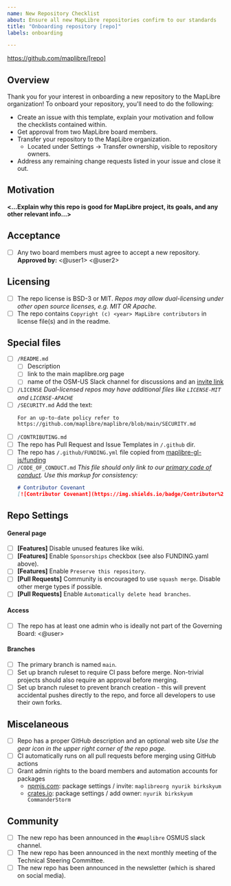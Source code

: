 ```yaml
---
name: New Repository Checklist
about: Ensure all new MapLibre repositories confirm to our standards
title: "Onboarding repository [repo]"
labels: onboarding

---
```


https://github.com/maplibre/[repo]

## Overview
Thank you for your interest in onboarding a new repository to the MapLibre organization! To onboard your repository, you'll need to do the following:
- Create an issue with this template, explain your motivation and follow the checklists contained within.
- Get approval from two MapLibre board members.
- Transfer your repository to the MapLibre organization.
  - Located under Settings -> Transfer ownership, visible to repository owners.
- Address any remaining change requests listed in your issue and close it out.

## Motivation
**<...Explain why this repo is good for MapLibre project, its goals, and any other relevant info...>**

## Acceptance
- [ ] Any two board members must agree to accept a new repository.
  **Approved by:** <@user1> <@user2>

## Licensing
- [ ] The repo license is BSD-3 or MIT.
  *Repos may allow dual-licensing under other open source licenses, e.g. MIT OR Apache.*
- [ ] The repo contains `Copyright (c) <year> MapLibre contributors` in license file(s) and in the readme.

## Special files
- [ ] `/README.md`
  - [ ] Description
  - [ ] link to the main maplibre.org page
  - [ ] name of the OSM-US Slack channel for discussions and an [invite link](https://slack.openstreetmap.us)
- [ ] `/LICENSE`
  *Dual-licensed repos may have additional files like `LICENSE-MIT` and `LICENSE-APACHE`*
- [ ] `/SECURITY.md`
  Add the text:
  ```
  For an up-to-date policy refer to
  https://github.com/maplibre/maplibre/blob/main/SECURITY.md
  ```
- [ ] `/CONTRIBUTING.md`
- [ ] The repo has Pull Request and Issue Templates in `/.github` dir.
- [ ] The repo has `/.github/FUNDING.yml` file copied from [maplibre-gl-js/funding](https://github.com/maplibre/maplibre-gl-js/blob/main/.github/FUNDING.yml)
- [ ] `/CODE_OF_CONDUCT.md`
  *This file should only link to our [primary code of conduct](https://github.com/maplibre/maplibre/blob/main/CODE_OF_CONDUCT.md). Use this markup for consistency:*
  ```md
  # Contributor Covenant
  [![Contributor Covenant](https://img.shields.io/badge/Contributor%20Covenant-2.1-4baaaa.svg)](https://github.com/maplibre/maplibre/blob/main/CODE_OF_CONDUCT.md)
  ```

## Repo Settings
#### General page
- [ ] **[Features]** Disable unused features like wiki.
- [ ] **[Features]** Enable `Sponsorships` checkbox (see also FUNDING.yaml above).
- [ ] **[Features]** Enable `Preserve this repository`.
- [ ] **[Pull Requests]** Community is encouraged to use `squash merge`. Disable other merge types if possible.
- [ ] **[Pull Requests]** Enable `Automatically delete head branches`.

#### Access
- [ ] The repo has at least one admin who is ideally not part of the Governing Board: <@user>

#### Branches
- [ ] The primary branch is named `main`.
- [ ] Set up branch ruleset to require CI pass before merge.  Non-trivial projects should also require an approval before merging.
- [ ] Set up branch ruleset to prevent branch creation - this will prevent accidental pushes directly to the repo, and force all developers to use their own forks.

## Miscelaneous
- [ ] Repo has a proper GitHub description and an optional web site
  *Use the gear icon in the upper right corner of the repo page.*
- [ ] CI automatically runs on all pull requests before merging using GitHub actions
- [ ] Grant admin rights to the board members and automation accounts for packages <list-of-packages>
    - [npmjs.com](https://www.npmjs.com/): package settings / invite:  `maplibreorg nyurik birkskyum`
    - [crates.io](https://crates.io/): package settings / add owner: `nyurik birkskyum CommanderStorm`

## Community
- [ ] The new repo has been announced in the `#maplibre` OSMUS slack channel.
- [ ] The new repo has been announced in the next monthly meeting of the Technical Steering Committee.
- [ ] The new repo has been announced in the newsletter (which is shared on social media).
